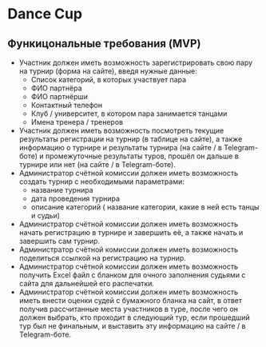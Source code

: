 # Dance Cup

## Функицональные требования (MVP)
 * Участник должен иметь возможность зарегистрировать свою пару на турнир (форма на сайте), введя нужные данные:
   - Список категорий, в которых участвует пара
   - ФИО партнёра
   - ФИО партнёрши
   - Контактный телефон
   - Клуб / университет, в котором пара занимается танцами
   - Имена тренера / тренеров
* Участник должен иметь возможность посмотреть текущие результаты регистрации на турнир (в таблице на сайте), а также информацию о турнире и результаты турнира (на сайте / в Telegram-боте) и промежуточные результаты туров, прошёл он дальше в турнире или нет (на сайте / в Telegram-боте).
* Администратор счётной комиссии должен иметь возможность создать турнир с необходимыми параметрами:
     - название турнира
     - дата проведения турнира
     - описание категорий ( название категории, какие в ней есть танцы и судьи)
* Администратор счётной комиссии должен иметь возможность начать регистрацию в турнире и завершить её, а также начать и завершить сам турнир.
* Администратор счётной комиссии должен иметь возможность поделиться ссылкой на регистрацию на турнир.
* Администратор счётной комиссии должен иметь возможность получить Excel файл с бланком для очного заполнения судьями с сайта для дальнейшей его распечатки.
* Администратор счётной комиссии должен иметь возможность иметь внести оценки судей с бумажного бланка на сайт, в ответ получив рассчитанные места участников в туре, после чего он должен выбрать, кто проходит в следующий тур, если прошедший тур был не финальным, и выставить эту информацию на сайте / в Telegram-боте.
